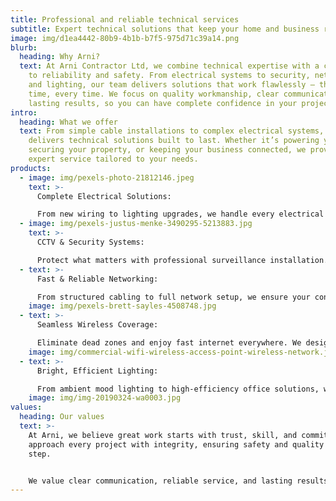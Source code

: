 ```yaml
---
title: Professional and reliable technical services
subtitle: Expert technical solutions that keep your home and business running smoothly
image: img/d1ea4442-80b9-4b1b-b7f5-975d71c39a14.png
blurb:
  heading: Why Arni?
  text: At Arni Contractor Ltd, we combine technical expertise with a commitment
    to reliability and safety. From electrical systems to security, networking,
    and lighting, our team delivers solutions that work flawlessly — the first
    time, every time. We focus on quality workmanship, clear communication, and
    lasting results, so you can have complete confidence in your project.
intro:
  heading: What we offer
  text: From simple cable installations to complex electrical systems, Arni
    delivers technical solutions built to last. Whether it’s powering your home,
    securing your property, or keeping your business connected, we provide
    expert service tailored to your needs.
products:
  - image: img/pexels-photo-21812146.jpeg
    text: >-
      Complete Electrical Solutions:

      From new wiring to lighting upgrades, we handle every electrical need with precision and safety in mind — for homes, offices, and industrial spaces.
  - image: img/pexels-justus-menke-3490295-5213883.jpg
    text: >-
      CCTV & Security Systems:

      Protect what matters with professional surveillance installation. We set up and configure CCTV systems for clear, reliable monitoring — day or night.
  - text: >-
      Fast & Reliable Networking:

      From structured cabling to full network setup, we ensure your connectivity is strong, stable, and built for the future.
    image: img/pexels-brett-sayles-4508748.jpg
  - text: >-
      Seamless Wireless Coverage:

      Eliminate dead zones and enjoy fast internet everywhere. We design and install Wi-Fi solutions that keep you connected.
    image: img/commercial-wifi-wireless-access-point-wireless-network.jpg
  - text: >-
      Bright, Efficient Lighting:

      From ambient mood lighting to high-efficiency office solutions, we deliver illumination that’s both functional and beautiful.
    image: img/img-20190324-wa0003.jpg
values:
  heading: Our values
  text: >-
    At Arni, we believe great work starts with trust, skill, and commitment. We
    approach every project with integrity, ensuring safety and quality at every
    step.


    We value clear communication, reliable service, and lasting results. Our goal is to build strong relationships with our clients by delivering technical solutions that work flawlessly — today and for years to come.
---
```

